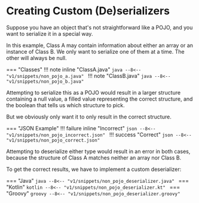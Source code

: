 # Creating Custom (De)serializers

Suppose you have an object that's not straightforward like a POJO, and you want to serialize it in a special way.

In this example, Class A may contain information about either an array or an instance of Class B.
We only want to serialize one of them at a time. The other will always be null.

=== "Classes"
    !!! note inline "ClassA.java"
        ```java
        --8<-- "v1/snippets/non_pojo_a.java"
        ```
    !!! note "ClassB.java"
        ```java
        --8<-- "v1/snippets/non_pojo_b.java"
        ```

Attempting to serialize this as a POJO would result in a larger structure containing a null value,
a filled value representing the correct structure, and the boolean that tells us which structure to pick.

But we obviously only want it to only result in the correct structure.

=== "JSON Example"
    !!! failure inline "Incorrect"
        ```json
        --8<-- "v1/snippets/non_pojo_incorrect.json"
        ```
    !!! success "Correct"
        ```json
        --8<-- "v1/snippets/non_pojo_correct.json"
        ```

Attempting to deserialize either type would result in an error in both cases,
because the structure of Class A matches neither an array nor Class B.

To get the correct results, we have to implement a custom deserializer:

=== "Java"
    ```java
    --8<-- "v1/snippets/non_pojo_deserializer.java"
    ```
=== "Kotlin"
    ```kotlin
    --8<-- "v1/snippets/non_pojo_deserializer.kt"
    ```
=== "Groovy"
    ```groovy
    --8<-- "v1/snippets/non_pojo_deserializer.groovy"
    ```
